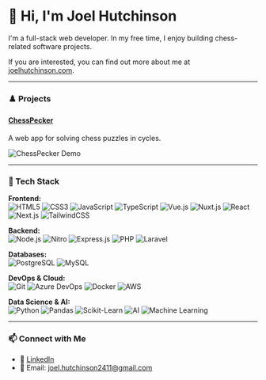 # 👋 Hi, I'm Joel Hutchinson

I'm a full-stack web developer. In my free time, I enjoy building chess-related software projects.

If you are interested, you can find out more about me at [joelhutchinson.com](https://joelhutchinson.com).

---

### ♟️ Projects

#### [ChessPecker](https://tacticspecker.com)
A web app for solving chess puzzles in cycles.

![ChessPecker Demo](https://joelhutchinson.com/chesspecker.gif)

---

### 🔧 Tech Stack  

**Frontend:**  
![HTML5](https://img.shields.io/badge/HTML5-E34F26?style=for-the-badge&logo=html5&logoColor=white) ![CSS3](https://img.shields.io/badge/CSS3-1572B6?style=for-the-badge&logo=css3&logoColor=white) ![JavaScript](https://img.shields.io/badge/JavaScript-F7DF1E?style=for-the-badge&logo=javascript&logoColor=black) ![TypeScript](https://img.shields.io/badge/TypeScript-007ACC?style=for-the-badge&logo=typescript&logoColor=white) ![Vue.js](https://img.shields.io/badge/Vue.js-35495E?style=for-the-badge&logo=vue.js&logoColor=4FC08D) ![Nuxt.js](https://img.shields.io/badge/Nuxt.js-00C58E?style=for-the-badge&logo=nuxt.js&logoColor=white) ![React](https://img.shields.io/badge/React-61DAFB?style=for-the-badge&logo=react&logoColor=black) ![Next.js](https://img.shields.io/badge/Next.js-000000?style=for-the-badge&logo=next.js&logoColor=white) ![TailwindCSS](https://img.shields.io/badge/TailwindCSS-38B2AC?style=for-the-badge&logo=tailwind-css&logoColor=white)  

**Backend:**  
![Node.js](https://img.shields.io/badge/Node.js-43853D?style=for-the-badge&logo=node.js&logoColor=white) ![Nitro](https://img.shields.io/badge/Nitro-4B0082?style=for-the-badge&logo=node.js&logoColor=white) ![Express.js](https://img.shields.io/badge/Express.js-000000?style=for-the-badge&logo=express&logoColor=white) ![PHP](https://img.shields.io/badge/PHP-777BB4?style=for-the-badge&logo=php&logoColor=white) ![Laravel](https://img.shields.io/badge/Laravel-FF2D20?style=for-the-badge&logo=laravel&logoColor=white)  

**Databases:**  
![PostgreSQL](https://img.shields.io/badge/PostgreSQL-336791?style=for-the-badge&logo=postgresql&logoColor=white) ![MySQL](https://img.shields.io/badge/MySQL-4479A1?style=for-the-badge&logo=mysql&logoColor=white)  

**DevOps & Cloud:**  
![Git](https://img.shields.io/badge/Git-F05032?style=for-the-badge&logo=git&logoColor=white) ![Azure DevOps](https://img.shields.io/badge/Azure_DevOps-0078D7?style=for-the-badge&logo=azure-devops&logoColor=white) ![Docker](https://img.shields.io/badge/Docker-2496ED?style=for-the-badge&logo=docker&logoColor=white) ![AWS](https://img.shields.io/badge/AWS-232F3E?style=for-the-badge&logo=amazon-aws&logoColor=white)  

**Data Science & AI:**  
![Python](https://img.shields.io/badge/Python-3776AB?style=for-the-badge&logo=python&logoColor=white) ![Pandas](https://img.shields.io/badge/Pandas-150458?style=for-the-badge&logo=pandas&logoColor=white) ![Scikit-Learn](https://img.shields.io/badge/Scikit--Learn-F7931E?style=for-the-badge&logo=scikit-learn&logoColor=white) ![AI](https://img.shields.io/badge/Artificial_Intelligence-FF6F00?style=for-the-badge&logo=OpenAI&logoColor=white) ![Machine Learning](https://img.shields.io/badge/Machine_Learning-FF6F00?style=for-the-badge&logo=TensorFlow&logoColor=white)  

---

### 📫 Connect with Me  
- 💼 [LinkedIn](https://www.linkedin.com/in/joel-hutchinson-1ba7a6128/)  
- 📧 Email: [joel.hutchinson2411@gmail.com](mailto:joel.hutchinson2411@gmail.com)  
